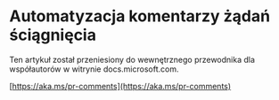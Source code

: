 # <a name="pull-request-comment-automation"></a>Automatyzacja komentarzy żądań ściągnięcia

Ten artykuł został przeniesiony do wewnętrznego przewodnika dla współautorów w witrynie docs.microsoft.com.

[https://aka.ms/pr-comments](https://aka.ms/pr-comments)
